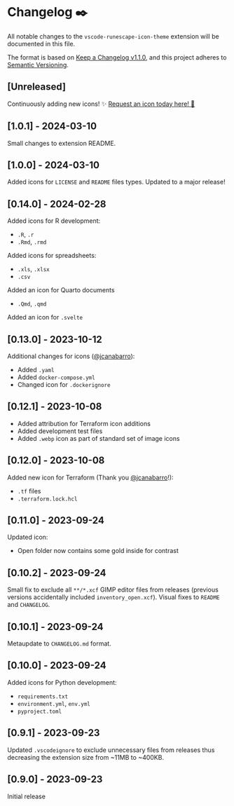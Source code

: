 # Changelog ✒️

All notable changes to the `vscode-runescape-icon-theme` extension will be documented in this file.

The format is based on [Keep a Changelog v1.1.0](https://keepachangelog.com/en/1.1.0/),
and this project adheres to [Semantic Versioning](https://semver.org/spec/v2.0.0.html).

## [Unreleased]

Continuously adding new icons! ✨ [Request an icon today here! 🎉](https://github.com/392781/vscode-runescape-icon-theme/issues/new/choose) 

## [1.0.1] - 2024-03-10

Small changes to extension README.

## [1.0.0] - 2024-03-10

Added icons for `LICENSE` and `README` files types. Updated to a major release!

## [0.14.0] - 2024-02-28

Added icons for R development:
- `.R`, `.r`
- `.Rmd`, `.rmd`

Added icons for spreadsheets:
- `.xls`, `.xlsx`
- `.csv`

Added an icon for Quarto documents 
- `.Qmd`, `.qmd`

Added an icon for `.svelte`

## [0.13.0] - 2023-10-12

Additional changes for icons ([@jcanabarro](https://github.com/jcanabarro)):
- Added `.yaml`
- Added `docker-compose.yml`
- Changed icon for `.dockerignore` 

## [0.12.1] - 2023-10-08

- Added attribution for Terraform icon additions
- Added development test files
- Added `.webp` icon as part of standard set of image icons

## [0.12.0] - 2023-10-08

Added new icon for Terraform (Thank you [@jcanabarro](https://github.com/jcanabarro)!):
- `.tf` files
- `.terraform.lock.hcl`

## [0.11.0] - 2023-09-24

Updated icon:
- Open folder now contains some gold inside for contrast

## [0.10.2] - 2023-09-24

Small fix to exclude all `**/*.xcf` GIMP editor files from releases (previous versions accidentally included `inventory_open.xcf`). Visual fixes to `README` and `CHANGELOG`.

## [0.10.1] - 2023-09-24

Metaupdate to `CHANGELOG.md` format.

## [0.10.0] - 2023-09-24

Added icons for Python development:
- `requirements.txt`
- `environment.yml`, `env.yml`
- `pyproject.toml`

## [0.9.1] - 2023-09-23

Updated `.vscodeignore` to exclude unnecessary files from releases thus decreasing the extension size from ~11MB to ~400KB.

## [0.9.0] - 2023-09-23

Initial release
